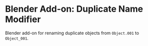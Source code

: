 # Blender Add-on: Duplicate Name Modifier

Blender add-on for renaming duplicate objects from `Object.001` to `Object_001`.
